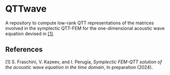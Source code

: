 # QTTwave
A repository to compute low-rank QTT representations of the matrices involved in the symplectic QTT-FEM for the one-dimensional acoustic wave equation devised in [[1]](#1).

## References
<a id="1">[1]</a> 
S. Fraschini, V. Kazeev, and I. Perugia,
_Symplectic FEM-QTT solution of the acoustic wave equation in the time domain_,
In preparation (2024).


